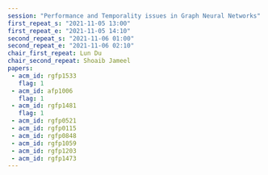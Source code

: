 ```yaml
---
session: "Performance and Temporality issues in Graph Neural Networks"
first_repeat_s: "2021-11-05 13:00" 
first_repeat_e: "2021-11-05 14:10" 
second_repeat_s: "2021-11-06 01:00" 
second_repeat_e: "2021-11-06 02:10"
chair_first_repeat: Lun Du
chair_second_repeat: Shoaib Jameel
papers:
 - acm_id: rgfp1533
   flag: 1
 - acm_id: afp1006
   flag: 1
 - acm_id: rgfp1481
   flag: 1
 - acm_id: rgfp0521
 - acm_id: rgfp0115
 - acm_id: rgfp0848
 - acm_id: rgfp1059
 - acm_id: rgfp1203
 - acm_id: rgfp1473
---
```

